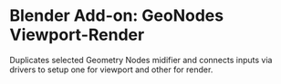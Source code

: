 # Blender Add-on: GeoNodes Viewport-Render

Duplicates selected Geometry Nodes midifier and connects inputs via drivers to setup one for viewport and other for render.